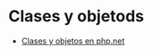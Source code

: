 # Clases y objetods

* [Clases y objetos en php.net](https://www.php.net/manual/es/language.oop5.php)
